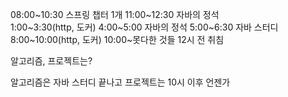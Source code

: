 08:00~10:30 스프링 챕터 1개
11:00~12:30 자바의 정석   
1:00~3:30(http, 도커)
4:00~5:00 자바의 정석
5:00~6:30 자바 스터디
8:00~10:00(http, 도커)
10:00~못다한 것들
12시 전 취침

알고리즘, 프로젝트는?
 
알고리즘은 자바 스터디 끝나고
프로젝트는 10시 이후 언젠가
 



